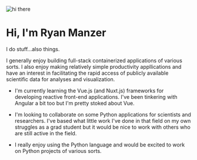 ![hi there](https://cdn.shopify.com/s/files/1/1061/1924/products/man_saying_hi_emoji_icon_ios10_large.png?v=1571606091 "Hello")

# Hi, I'm Ryan Manzer

I do stuff...also things.

I generally enjoy building full-stack containerized applications of various sorts. I also enjoy making relatively simple productivity appllications and have an interest in facilitating the rapid access of publicly available scientific data for analyses and visualization.

- I'm currently learning the Vue.js (and Nuxt.js) frameworks for developing reactive front-end applications. I've been tinkering with Angular a bit too but I'm pretty stoked about Vue.

- I'm looking to collaborate on some Python applications for scientists and researchers. I've based what little work I've done in that field on my own struggles as a grad student but it would be nice to work with others who are still active in the field.

- I really enjoy using the Python language and would be excited to work on Python projects of various sorts.
